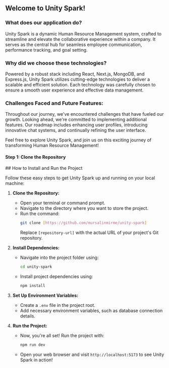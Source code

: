 ## Welcome to Unity Spark! 

### What does our application do?

Unity Spark is a dynamic Human Resource Management system, crafted to streamline and elevate the collaborative experience within a company. It serves as the central hub for seamless employee communication, performance tracking, and goal setting.

### Why did we choose these technologies?

Powered by a robust stack including React, Next.js, MongoDB, and Express.js, Unity Spark utilizes cutting-edge technologies to deliver a scalable and efficient solution. Each technology was carefully chosen to ensure a smooth user experience and effective data management.

### Challenges Faced and Future Features:

Throughout our journey, we've encountered challenges that have fueled our growth. Looking ahead, we're committed to implementing additional features. Our roadmap includes enhancing user profiles, introducing innovative chat systems, and continually refining the user interface.

Feel free to explore Unity Spark, and join us on this exciting journey of transforming Human Resource Management!


<h4>Step 1: Clone the Repository</h4>
## How to Install and Run the Project

Follow these easy steps to get Unity Spark up and running on your local machine:

1. **Clone the Repository:**
   - Open your terminal or command prompt.
   - Navigate to the directory where you want to store the project.
   - Run the command:
     ```bash
     git clone [https://github.com/mursalinmirme/unity-spark]
     ```
     Replace `[repository-url]` with the actual URL of your project's Git repository.

2. **Install Dependencies:**
   - Navigate into the project folder using:
     ```bash
     cd unity-spark
     ```
   - Install project dependencies using:
     ```bash
     npm install
     ```

3. **Set Up Environment Variables:**
   - Create a `.env` file in the project root.
   - Add necessary environment variables, such as database connection details.

4. **Run the Project:**
   - Now, you're all set! Run the project with:
     ```bash
     npm run dev
     ```
   - Open your web browser and visit `http://localhost:5173` to see Unity Spark in action!